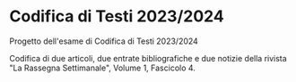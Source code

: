 # Codifica di Testi 2023/2024
Progetto dell'esame di Codifica di Testi 2023/2024

Codifica di due articoli, due entrate bibliografiche e due notizie della rivista "La Rassegna Settimanale", Volume 1, Fascicolo 4.

